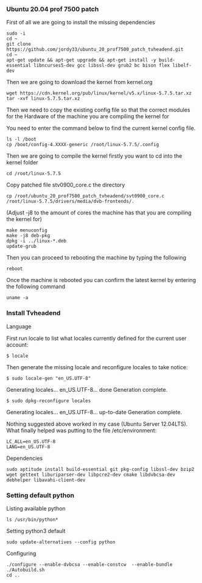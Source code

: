 ### Ubuntu 20.04 prof 7500 patch

First of all we are going to install the missing dependencies
```
sudo -i
cd ~
git clone https://github.com/jordy33/ubuntu_20_prof7500_patch_tvheadend.git
cd ~
apt-get update && apt-get upgrade && apt-get install -y build-essential libncurses5-dev gcc libssl-dev grub2 bc bison flex libelf-dev
```

Then we are going to download the kernel from kernel.org
```
wget https://cdn.kernel.org/pub/linux/kernel/v5.x/linux-5.7.5.tar.xz
tar -xvf linux-5.7.5.tar.xz
```
Then we need to copy the existing config file so that the correct modules for the Hardware of the machine you are compiling the kernel for

You need to enter the command below to find the current kernel config file.
```
ls -l /boot
cp /boot/config-4.XXXX-generic /root/linux-5.7.5/.config
```

Then we are going to compile the kernel firstly you want to cd into the kernel folder
```
cd /root/linux-5.7.5
```

Copy patched file stv0900_core.c the directory
```
cp /root/ubuntu_20_prof7500_patch_tvheadend/svt0900_core.c /root/linux-5.7.5/drivers/media/dvb-frontends/.
```
(Adjust -j8 to the amount of cores the machine has that you are compiling the kernel for)
```
make menuconfig
make -j8 deb-pkg
dpkg -i ../linux-*.deb
update-grub
```
Then you can proceed to rebooting the machine by typing the following
```
reboot
```
Once the machine is rebooted you can confirm the latest kernel by entering the following command
```
uname -a
```

### Install Tvheadend

Language

First run locale to list what locales currently defined for the current user account:
```
$ locale
```
Then generate the missing locale and reconfigure locales to take notice:
```
$ sudo locale-gen "en_US.UTF-8"
```
Generating locales...
  en_US.UTF-8... done
Generation complete.
```
$ sudo dpkg-reconfigure locales
```
Generating locales...
  en_US.UTF-8... up-to-date
Generation complete.

Nothing suggested above worked in my case (Ubuntu Server 12.04LTS). What finally helped was putting to the file /etc/environment:
```
LC_ALL=en_US.UTF-8
LANG=en_US.UTF-8
```
Dependencies
```
sudo aptitude install build-essential git pkg-config libssl-dev bzip2 wget gettext liburiparser-dev libpcre2-dev cmake libdvbcsa-dev debhelper libavahi-client-dev
```
### Setting default python

Listing available python 
```
ls /usr/bin/python*
```

Setting python3 default
```
sudo update-alternatives --config python
```

Configuring
```
./configure --enable-dvbcsa --enable-constcw  --enable-bundle
./Autobuild.sh
cd ..
```





